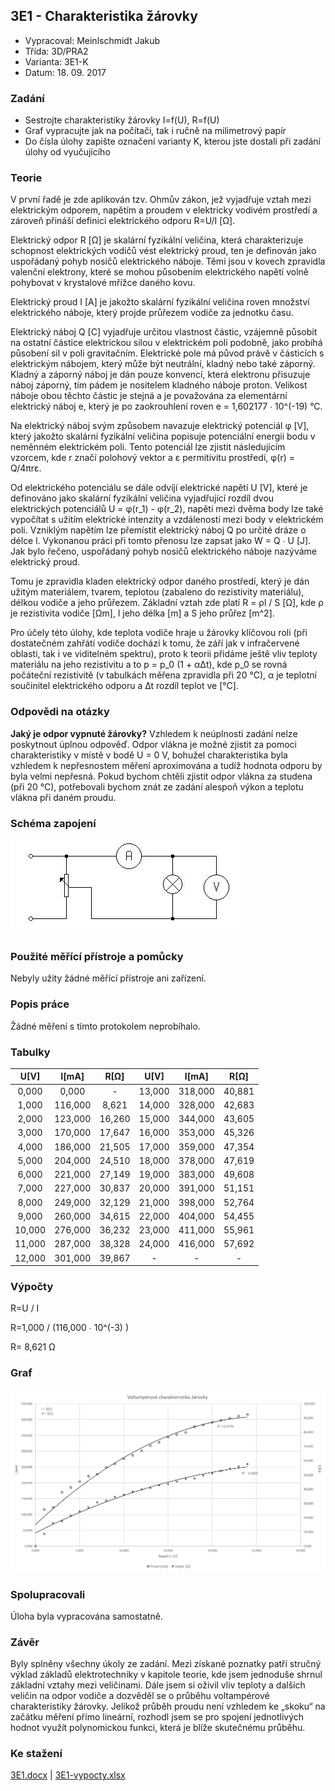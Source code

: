 ## 3E1 - Charakteristika žárovky
 - Vypracoval: Meinlschmidt Jakub
 - Třída: 3D/PRA2
 - Varianta: 3E1-K
 - Datum: 18. 09. 2017

### Zadání
 - Sestrojte charakteristiky žárovky I=f(U), R=f(U)
 - Graf vypracujte jak na počítači, tak i ručně na milimetrový papír
 - Do čísla úlohy zapište označení varianty K, kterou jste dostali při zadání úlohy od vyučujícího
 
### Teorie
V první řadě je zde aplikován tzv. Ohmův zákon, jež vyjadřuje vztah mezi elektrickým odporem, napětím a proudem v elektricky vodivém prostředí a zároveň přináší definici elektrického odporu R=U/I  [Ω].

Elektrický odpor R [Ω] je skalární fyzikální veličina, která charakterizuje schopnost elektrických vodičů vést elektrický proud, ten je definován jako uspořádaný pohyb nosičů elektrického náboje. Těmi jsou v kovech zpravidla valenční elektrony, které se mohou působením elektrického napětí volně pohybovat v krystalové mřížce daného kovu.

Elektrický proud I [A] je jakožto skalární fyzikální veličina roven množství elektrického náboje, který projde průřezem vodiče za jednotku času.
	

Elektrický náboj Q [C] vyjadřuje určitou vlastnost částic, vzájemně působit na ostatní částice elektrickou silou v elektrickém poli podobně, jako probíhá působení sil v poli gravitačním. Elektrické pole má původ právě v částicích s elektrickým nábojem, který může být neutrální, kladný nebo také záporný. Kladný a záporný náboj je dán pouze konvencí, která elektronu přisuzuje náboj záporný, tím pádem je nositelem kladného náboje proton. Velikost náboje obou těchto částic je stejná a je považována za elementární elektrický náboj e, který je po zaokrouhlení roven e = 1,602177 ∙ 10^(-19) °C.

Na elektrický náboj svým způsobem navazuje elektrický potenciál φ [V], který jakožto skalární fyzikální veličina popisuje potenciální energii bodu v neměnném elektrickém poli. Tento potenciál lze zjistit následujícím vzorcem, kde r značí polohový vektor a ε permitivitu prostředí, φ(r) = Q/4πrε.

Od elektrického potenciálu se dále odvíjí elektrické napětí U [V], které je definováno jako skalární fyzikální veličina vyjadřující rozdíl dvou elektrických potenciálů U = φ(r_1) - φ(r_2), napětí mezi dvěma body lze také vypočítat s užitím elektrické intenzity a vzdálenosti mezi body v elektrickém poli. Vzniklým napětím lze přemístit elektrický náboj Q po určité dráze o délce l. Vykonanou práci při tomto přenosu lze zapsat jako W = Q ∙ U [J]. Jak bylo řečeno, uspořádaný pohyb nosičů elektrického náboje nazýváme elektrický proud.

Tomu je zpravidla kladen elektrický odpor daného prostředí, který je dán užitým materiálem, tvarem, teplotou (zabaleno do rezistivity materiálu), délkou vodiče a jeho průřezem. Základní vztah zde platí R = ρl / S [Ω], kde ρ je rezistivita vodiče [Ωm], l jeho délka [m] a S jeho průřez [m^2].

Pro účely této úlohy, kde teplota vodiče hraje u žárovky klíčovou roli (při dostatečném zahřátí vodiče dochází k tomu, že září jak v infračervené oblasti, tak i ve viditelném spektru), proto k teorii přidáme ještě vliv teploty materiálu na jeho rezistivitu a to p = p_0 (1 + α∆t), kde p_0 se rovná počáteční rezistivitě (v tabulkách měřena zpravidla při 20 °C), α je teplotní součinitel elektrického odporu a ∆t rozdíl teplot ve [°C].

### Odpovědi na otázky
**Jaký je odpor vypnuté žárovky?** Vzhledem k neúplnosti zadání nelze poskytnout úplnou odpověď. Odpor vlákna je možné zjistit za pomoci charakteristiky v místě v bodě U = 0 V, bohužel charakteristika byla vzhledem k nepřesnostem měření aproximována a tudíž hodnota odporu by byla velmi nepřesná. Pokud bychom chtěli zjistit odpor vlákna za studena (při 20 °C), potřebovali bychom znát ze zadání alespoň výkon a teplotu vlákna při daném proudu.

### Schéma zapojení
![alt text](https://github.com/jmeinlschmidt/mereni-sps-cl/blob/master/3E/3E1/3E1-schema.jpg "Schéma zapojení")

### Použité měřící přístroje a pomůcky
Nebyly užity žádné měřící přístroje ani zařízení.

### Popis práce
Žádné měření s tímto protokolem neprobíhalo.

### Tabulky
**U[V]**|**I[mA]**|**R[Ω]**|**U[V]**|**I[mA]**|**R[Ω]**
:-----:|:-----:|:-----:|:-----:|:-----:|:-----:
0,000|0,000| - |13,000|318,000|40,881
1,000|116,000|8,621|14,000|328,000|42,683
2,000|123,000|16,260|15,000|344,000|43,605
3,000|170,000|17,647|16,000|353,000|45,326
4,000|186,000|21,505|17,000|359,000|47,354
5,000|204,000|24,510|18,000|378,000|47,619
6,000|221,000|27,149|19,000|383,000|49,608
7,000|227,000|30,837|20,000|391,000|51,151
8,000|249,000|32,129|21,000|398,000|52,764
9,000|260,000|34,615|22,000|404,000|54,455
10,000|276,000|36,232|23,000|411,000|55,961
11,000|287,000|38,328|24,000|416,000|57,692
12,000|301,000|39,867| - | - | -

### Výpočty
R=U / I

R=1,000 / (116,000 ∙ 10^(-3) )

R= 8,621 Ω

### Graf
![alt text](https://github.com/jmeinlschmidt/mereni-sps-cl/blob/master/3E/3E1/3E1-graf.png "Graf")

### Spolupracovali
Úloha byla vypracována samostatně.

### Závěr
Byly splněny všechny úkoly ze zadání. Mezi získané poznatky patří stručný výklad základů elektrotechniky v kapitole teorie, kde jsem jednoduše shrnul základní vztahy mezi veličinami. Dále jsem si oživil vliv teploty a dalších veličin na odpor vodiče a dozvěděl se o průběhu voltampérové charakteristiky žárovky. Jelikož průběh proudu není vzhledem ke „skoku“ na začátku měření přímo lineární, rozhodl jsem se pro spojení jednotlivých hodnot využít polynomickou funkci, která je blíže skutečnému průběhu.

### Ke stažení
[3E1.docx](https://github.com/jmeinlschmidt/mereni-sps-cl/blob/master/3E/3E1/3E1.docx) | [3E1-vypocty.xlsx](https://github.com/jmeinlschmidt/mereni-sps-cl/blob/master/3E/3E1/3E1-vypocty.xlsx)
